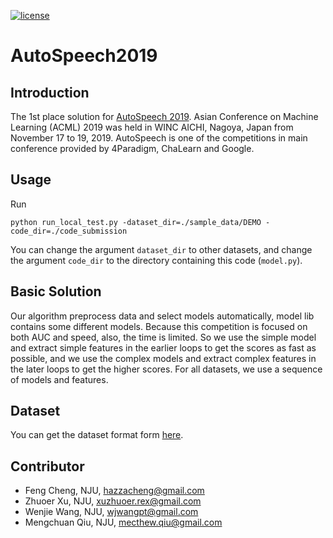 [![license](https://img.shields.io/badge/license-GPL%203.0-green.svg)](https://github.com/HazzaCheng/AutoSpeech/blob/master/LICENSE)

# AutoSpeech2019

## Introduction

The 1st place solution for [AutoSpeech 2019](https://www.4paradigm.com/competition/autospeech2019). Asian Conference on Machine Learning (ACML) 2019 was held in WINC AICHI, Nagoya, Japan from November 17 to 19, 2019. AutoSpeech is one of the competitions in main conference provided by 4Paradigm, ChaLearn and Google. 

## Usage

Run

```
python run_local_test.py -dataset_dir=./sample_data/DEMO -code_dir=./code_submission
```

You can change the argument `dataset_dir` to other datasets, and change the argument `code_dir` to the directory containing this code (`model.py`).

## Basic Solution

Our algorithm preprocess data and select models automatically, model lib contains some different models. Because this competition is focused on both AUC and speed, also, the time is limited. So we use the simple model and extract simple features in the earlier loops to get the scores as fast as possible, and we use the complex models and extract complex features in the later loops to get the higher scores. For all datasets, we use a sequence of models and features.

## Dataset

You can get the dataset format form [here](https://www.4paradigm.com/competition/autospeech2019).

## Contributor

- Feng Cheng, NJU, [hazzacheng@gmail.com](mailto:hazzacheng@gmail.com)
- Zhuoer Xu, NJU, [xuzhuoer.rex@gmail.com](mailto:xuzhuoer.rex@gmail.com)
- Wenjie Wang, NJU, [wjwangpt@gmail.com](mailto:wjwangpt@gmail.com)
- Mengchuan Qiu, NJU, [mecthew.qiu@gmail.com](mailto:mecthew.qiu@gmail.com)
